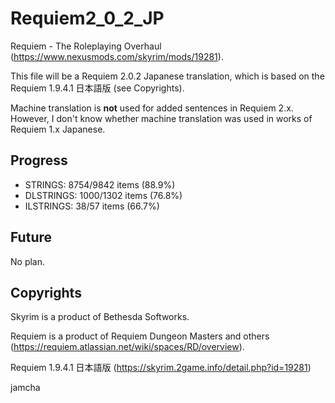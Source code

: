 # Requiem2_0_2_JP

Requiem - The Roleplaying Overhaul (https://www.nexusmods.com/skyrim/mods/19281).

This file will be a Requiem 2.0.2 Japanese translation, which is based on the Requiem 1.9.4.1 日本語版 (see Copyrights). 

Machine translation is **not** used for added sentences in Requiem 2.x. However, I don't know whether machine translation was used in works of Requiem 1.x Japanese.

## Progress

- STRINGS: 8754/9842 items (88.9%)
- DLSTRINGS: 1000/1302 items (76.8%)
- ILSTRINGS: 38/57 items (66.7%)

## Future

No plan.

## Copyrights

Skyrim is a product of Bethesda Softworks.

Requiem is a product of Requiem Dungeon Masters and others (https://requiem.atlassian.net/wiki/spaces/RD/overview).

Requiem 1.9.4.1 日本語版 (https://skyrim.2game.info/detail.php?id=19281)

jamcha
